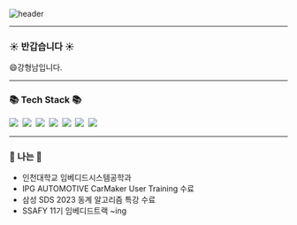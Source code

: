![header](https://capsule-render.vercel.app/api?text=안녕하세요&animation=fadeIn)


---
<h3 >☀️ 반갑습니다 ☀️</h3>
<text >😄강형남입니다.</text>

---
<h3 >📚 Tech Stack 📚</h3>
<p >
<img src="https://img.shields.io/badge/C-A8B9CC?style=flat-square&logoColor=white"/>&nbsp
<img src="https://img.shields.io/badge/JAVA-007396?style=for-the-badge&logo=java&logoColor=white">&nbsp
<img src="https://img.shields.io/badge/Kotlin-7F52FF?style=for-the-badge&logo=Kotlin&logoColor=white">&nbsp
<img src="https://img.shields.io/badge/Arduino-00878F?style=for-the-badge&logo=Arduino&logoColor=white">&nbsp
<img src="https://img.shields.io/badge/RaspberryPi-A22846?style=for-the-badge&logo=RaspberryPi&logoColor=white">&nbsp
<img src="https://img.shields.io/badge/ROS-22314E?style=for-the-badge&logo=ROS&logoColor=white">&nbsp
<img src="https://img.shields.io/badge/Linux-FCC624?style=for-the-badge&logo=Linux&logoColor=white">

 ---
<h3 >📜 나는 📜</h3>

- 인천대학교 임베디드시스템공학과
- IPG AUTOMOTIVE CarMaker User Training 수료
- 삼성 SDS 2023 동계 알고리즘 특강 수료
- SSAFY 11기 임베디드트랙 ~ing



<!--
**sunkk8482/sunkk8482** is a ✨ _special_ ✨ repository because its `README.md` (this file) appears on your GitHub profile.

Here are some ideas to get you started:

- 🔭 I’m currently working on ...
- 🌱 I’m currently learning ...
- 👯 I’m looking to collaborate on ...
- 🤔 I’m looking for help with ...
- 💬 Ask me about ...
- 📫 How to reach me: ...
- 😄 Pronouns: ...
- ⚡ Fun fact: ...
-->
